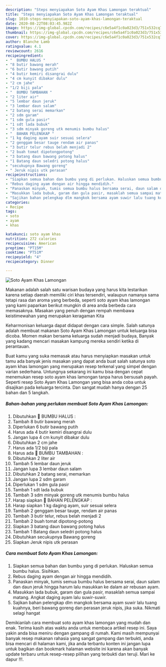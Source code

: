 ```yaml
---
description: "Steps menyiapakan Soto Ayam Khas Lamongan teraktual"
title: "Steps menyiapakan Soto Ayam Khas Lamongan teraktual"
slug: 1010-steps-menyiapakan-soto-ayam-khas-lamongan-teraktual
date: 2020-08-22T08:03:45.982Z
image: https://img-global.cpcdn.com/recipes/c6e5a4f1c0a023d3/751x532cq70/soto-ayam-khas-lamongan-foto-resep-utama.jpg
thumbnail: https://img-global.cpcdn.com/recipes/c6e5a4f1c0a023d3/751x532cq70/soto-ayam-khas-lamongan-foto-resep-utama.jpg
cover: https://img-global.cpcdn.com/recipes/c6e5a4f1c0a023d3/751x532cq70/soto-ayam-khas-lamongan-foto-resep-utama.jpg
author: Blanche Lamb
ratingvalue: 4.1
reviewcount: 2616
recipeingredient:
- "  BUMBU HALUS "
- "8 butir bawang merah"
- "6 butir bawang putih"
- "4 butir kemiri disangrai dulu"
- "4 cm kunyit dibakar dulu"
- "2 cm jahe"
- "1/2 biji pala"
- "  BUMBU TAMBAHAN "
- "2 liter air"
- "5 lembar daun jeruk"
- "3 lembar daun salam"
- "2 batang serai memarkan"
- "2 sdm garam"
- "1 sdm gula pasir"
- "1 sdt lada bubuk"
- "3 sdm minyak goreng utk menumis bumbu halus"
- "  BAHAN PELENGKAP "
- "1 kg daging ayam suir sesuai selera"
- "2 genggam besar tauge rendam air panas"
- "3 butir telur rebus belah menjadi 2"
- "2 buah tomat dipotongpotong"
- "3 batang daun bawang potong halus"
- "1 Batang daun seledri potong halus"
- "secukupnya Bawang goreng"
- " Jeruk nipis utk perasan"
recipeinstructions:
- "Siapkan semua bahan dan bumbu yang di perlukan. Haluskan semua bumbu halus. Sisihkan."
- "Rebus daging ayam dengan air hingga mendidih."
- "Panaskan minyak, tumis semua bumbu halus bersama serai, daun salam dan daun jeruk hingga harum lalu masukkan ke dalam air rebusan ayam."
- "Masukkan lada bubuk, garam dan gula pasir, masaklah semua sampai matang. Angkat daging ayam lalu suwir-suwir."
- "Sajikan bahan pelengkap dlm mangkok bersama ayam suwir lalu tuang kuahnya, beri bawang goreng dan perasan jeruk nipis, jika suka. Nikmati selagi hangat"
categories:
- Recipe
tags:
- soto
- ayam
- khas

katakunci: soto ayam khas 
nutrition: 272 calories
recipecuisine: American
preptime: "PT15M"
cooktime: "PT51M"
recipeyield: "4"
recipecategory: Dinner

---
```



![Soto Ayam Khas Lamongan](https://img-global.cpcdn.com/recipes/c6e5a4f1c0a023d3/751x532cq70/soto-ayam-khas-lamongan-foto-resep-utama.jpg)

Makanan adalah salah satu warisan budaya yang harus kita lestarikan karena setiap daerah memiliki ciri khas tersendiri, walaupun namanya sama tetapi rasa dan aroma yang berbeda, seperti soto ayam khas lamongan yang kami paparkan berikut mungkin di area anda berbeda cara memasaknya. Masakan yang penuh dengan rempah membawa keistimewahan yang merupakan keragaman Kita

Keharmonisan keluarga dapat didapat dengan cara simple. Salah satunya adalah membuat makanan Soto Ayam Khas Lamongan untuk keluarga bisa dicoba. Momen makan bersama keluarga sudah menjadi budaya, Banyak yang kadang mencari masakan kampung mereka sendiri ketika di perantauan.



Buat kamu yang suka memasak atau harus menyiapkan masakan untuk tamu ada banyak jenis masakan yang dapat anda buat salah satunya soto ayam khas lamongan yang merupakan resep terkenal yang simpel dengan varian sederhana. Untungnya sekarang ini kamu bisa dengan cepat menemukan resep soto ayam khas lamongan tanpa harus bersusah payah.
Seperti resep Soto Ayam Khas Lamongan yang bisa anda coba untuk disajikan pada keluarga tercinta. Dan sangat mudah hanya dengan 25 bahan dan 5 langkah.


<!--inarticleads1-->

##### Bahan-bahan yang perlukan membuat Soto Ayam Khas Lamongan:

1. Dibutuhkan  📌 BUMBU HALUS :
1. Tambah 8 butir bawang merah
1. Diperlukan 6 butir bawang putih
1. Harus ada 4 butir kemiri disangrai dulu
1. Jangan lupa 4 cm kunyit dibakar dulu
1. Dibutuhkan 2 cm jahe
1. Harus ada 1/2 biji pala
1. Harus ada  📌 BUMBU TAMBAHAN :
1. Dibutuhkan 2 liter air
1. Tambah 5 lembar daun jeruk
1. Jangan lupa 3 lembar daun salam
1. Dibutuhkan 2 batang serai, memarkan
1. Jangan lupa 2 sdm garam
1. Diperlukan 1 sdm gula pasir
1. Tambah 1 sdt lada bubuk
1. Tambah 3 sdm minyak goreng utk menumis bumbu halus
1. Harap siapkan  📌 BAHAN PELENGKAP :
1. Harap siapkan 1 kg daging ayam, suir sesuai selera
1. Tambah 2 genggam besar tauge, rendam air panas
1. Tambah 3 butir telur, rebus belah menjadi 2
1. Tambah 2 buah tomat dipotong-potong
1. Siapkan 3 batang daun bawang potong halus
1. Tambah 1 Batang daun seledri potong halus
1. Dibutuhkan secukupnya Bawang goreng
1. Siapkan  Jeruk nipis utk perasan




<!--inarticleads2-->

##### Cara membuat  Soto Ayam Khas Lamongan:

1. Siapkan semua bahan dan bumbu yang di perlukan. Haluskan semua bumbu halus. Sisihkan.
1. Rebus daging ayam dengan air hingga mendidih.
1. Panaskan minyak, tumis semua bumbu halus bersama serai, daun salam dan daun jeruk hingga harum lalu masukkan ke dalam air rebusan ayam.
1. Masukkan lada bubuk, garam dan gula pasir, masaklah semua sampai matang. Angkat daging ayam lalu suwir-suwir.
1. Sajikan bahan pelengkap dlm mangkok bersama ayam suwir lalu tuang kuahnya, beri bawang goreng dan perasan jeruk nipis, jika suka. Nikmati selagi hangat




Demikianlah cara membuat soto ayam khas lamongan yang mudah dan enak. Terima kasih atas waktu anda untuk membaca artikel resep ini. Saya yakin anda bisa meniru dengan gampang di rumah. Kami masih mempunyai banyak resep makanan rahasia yang sangat gampang dan terbukti, anda bisa mencari di halaman kami, jika anda terbantu konten ini jangan lupa untuk bagikan dan bookmark halaman website ini karena akan banyak update terbaru untuk resep-resep pilihan yang terbukti dan teruji. Mari ke dapur !!!. 

